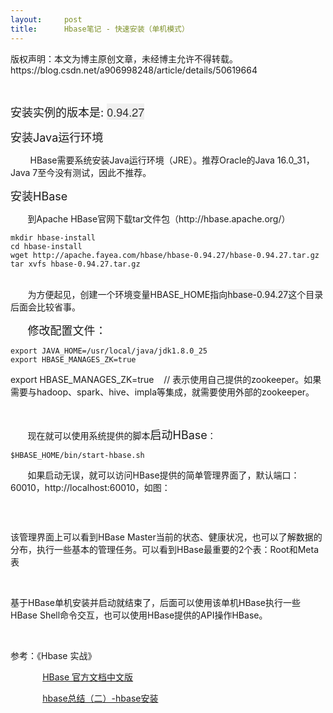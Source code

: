 ```yaml
---
layout:     post
title:      Hbase笔记 - 快速安装（单机模式）
---
```

<div id="article_content" class="article_content clearfix csdn-tracking-statistics" data-pid="blog" data-mod="popu_307" data-dsm="post">
								<div class="article-copyright">
					版权声明：本文为博主原创文章，未经博主允许不得转载。					https://blog.csdn.net/a906998248/article/details/50619664				</div>
								            <link rel="stylesheet" href="https://csdnimg.cn/release/phoenix/template/css/ck_htmledit_views-f76675cdea.css">
						<div class="htmledit_views" id="content_views">
                
<p><br></p>
<p><span style="font-size:18px;">安装实例的版本是: <span style="color:rgb(51,51,51);font-family:'Helvetica Neue', Helvetica, Arial, sans-serif;line-height:22.85714340209961px;background-color:rgb(240,240,240);">0.94.27</span></span></p>
<p><span style="font-size:18px;">安装Java运行环境</span></p>
<p>        HBase需要系统安装Java运行环境（JRE）。推荐Oracle的Java 16.0_31，Java 7至今没有测试，因此不推荐。</p>
<p><span style="font-size:18px;">安装HBase</span></p>
<p>       到Apache HBase官网下载tar文件包（http://hbase.apache.org/）</p>
<p></p>
<pre><code class="language-plain">mkdir hbase-install
cd hbase-install
wget http://apache.fayea.com/hbase/hbase-0.94.27/hbase-0.94.27.tar.gz
tar xvfs hbase-0.94.27.tar.gz
</code></pre><br>
       为方便起见，创建一个环境变量HBASE_HOME指向<span style="background-color:rgb(240,240,240);">hbase-</span><span style="background-color:rgb(240,240,240);">0.94.27</span>这个目录后面会比较省事。
<p></p>
<p>       <span style="font-size:18px;">修改配置文件：</span></p>
<p></p>
<pre><code class="language-plain">export JAVA_HOME=/usr/local/java/jdk1.8.0_25
export HBASE_MANAGES_ZK=true</code></pre>export HBASE_MANAGES_ZK=true    // 表示使用自己提供的zookeeper。如果需要与hadoop、spark、hive、impla等集成，就需要使用外部的zookeeper。<br><p></p>
<p><br></p>
<p>       现在就可以使用系统提供的脚本<span style="font-size:18px;">启动HBase</span>：</p>
<p></p>
<pre><code class="language-plain">$HBASE_HOME/bin/start-hbase.sh</code></pre>
<p></p>
<p>       如果启动无误，就可以访问HBase提供的简单管理界面了，默认端口：60010，http://localhost:60010，如图：</p>
<p><img src="https://img-blog.csdn.net/20160202101049860" alt=""><br></p>
<p><br></p>
<p>该管理界面上可以看到HBase Master当前的状态、健康状况，也可以了解数据的分布，执行一些基本的管理任务。可以看到HBase最重要的2个表：Root和Meta表</p>
<p><br></p>
<p>基于HBase单机安装并启动就结束了，后面可以使用该单机HBase执行一些HBase Shell命令交互，也可以使用HBase提供的API操作HBase。</p>
<p><br></p>
<p>参考：《Hbase 实战》</p>
<p>             <a href="http://abloz.com/hbase/book.html#d613e75" rel="nofollow">HBase 官方文档中文版</a></p>
<p>             <a href="http://blog.csdn.net/lifuxiangcaohui/article/details/39860589" rel="nofollow">hbase总结（二）-hbase安装</a></p>
<p><br></p>
            </div>
                </div>